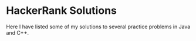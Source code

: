 # HackerRank Solutions
Here I have listed some of my solutions to several practice problems in Java and C++.
